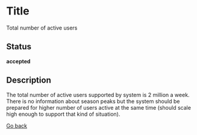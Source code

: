 # Title

Total number of active users

## Status

**accepted**

## Description

The total number of active users supported by system is 2 million a week. There is no information about season peaks but the system should be prepared for higher number of users active at the same time (should scale high enough to support that kind of situation).


[Go back](../README.md)